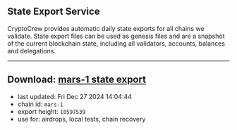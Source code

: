 ## State Export Service
CryptoCrew provides automatic daily state exports for all chains we validate. State export files can be used as genesis files and are a snapshot of the current blockchain state, including all validators, accounts, balances and delegations.

---
**Download: [mars-1 state export](https://dl-eu2.ccvalidators.com/SERVICE/mars/mars-1_export_10597539.json)**
---

- last updated: Fri Dec 27 2024 14:04:44
- chain id: `mars-1`
- export height: `10597539`
- use for: airdrops, local tests, chain recovery

